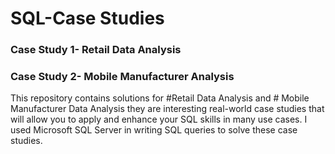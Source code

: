 # SQL-Case Studies

### Case Study 1- Retail Data Analysis
### Case Study 2- Mobile Manufacturer Analysis
This repository contains solutions for #Retail Data Analysis and # Mobile Manufacturer Data Analysis they are interesting real-world case studies that will allow you to apply and enhance your SQL skills in many use cases. I used Microsoft SQL Server in writing SQL queries to solve these case studies.
